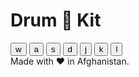 <!DOCTYPE html>
<html lang="en" dir="ltr">

<head>
  <meta charset="utf-8">

  <link rel="stylesheet" href="styles.css">
  <link href="https://fonts.googleapis.com/css?family=Arvo" rel="stylesheet">
</head>

<body>

 

  <h1 id="title">Drum 🥁 Kit</h1>
  <div class="set">
    <button class="w drum ">w</button>
    <button class="a drum ">a</button>
    <button class="s drum ">s</button>
    <button class="d drum ">d</button>
    <button class="j drum ">j</button>
    <button class="k drum">k</button>
    <button class="l drum">l</button>
  </div>


  <footer>
    Made with ❤️ in Afghanistan.
  </footer>

</body>

</html>
